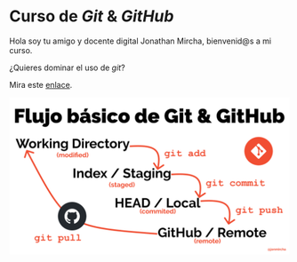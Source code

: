 # Curso de _Git_ & _GitHub_

Hola soy tu amigo y docente digital Jonathan Mircha, bienvenid@s a mi curso.

¿Quieres dominar el uso de _git_? 

Mira este [enlace](http://jonmircha.com/git).

![Flujo de Git](git-flow.png)